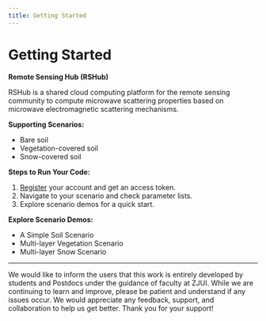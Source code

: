 ```yaml
---
title: Getting Started
---
```


# Getting Started 
**Remote Sensing Hub (RSHub)**

RSHub is a shared cloud computing platform for the remote sensing community to compute microwave scattering properties based on microwave electromagnetic scattering mechanisms.

**Supporting Scenarios:**

- Bare soil
- Vegetation-covered soil
- Snow-covered soil

**Steps to Run Your Code:**

1. [Register](/login) your account and get an access token.
2. Navigate to your scenario and check parameter lists.
3. Explore scenario demos for a quick start.

**Explore Scenario Demos:**

- A Simple Soil Scenario
- Multi-layer Vegetation Scenario
- Multi-layer Snow Scenario

---

We would like to inform the users that this work is entirely developed by students and Postdocs under the guidance of faculty at ZJUI. While we are continuing to learn and improve, please be patient and understand if any issues occur. We would appreciate any feedback, support, and collaboration to help us get better. Thank you for your support!